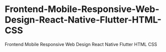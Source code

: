 # Frontend-Mobile-Responsive-Web-Design-React-Native-Flutter-HTML-CSS
Frontend Mobile Responsive Web Design React Native Flutter HTML CSS
